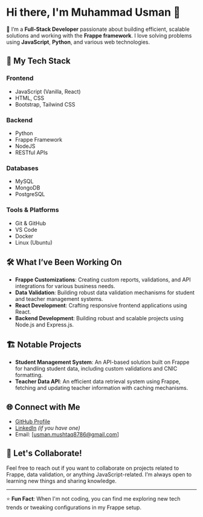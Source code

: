 # Hi there, I'm Muhammad Usman 👋

🔭 I’m a **Full-Stack Developer** passionate about building efficient, scalable solutions and working with the **Frappe framework**. I love solving problems using **JavaScript**, **Python**, and various web technologies.

## 🚀 My Tech Stack

### Frontend
- JavaScript (Vanilla, React)
- HTML, CSS
- Bootstrap, Tailwind CSS

### Backend
- Python
- Frappe Framework
- NodeJS
- RESTful APIs

### Databases
- MySQL
- MongoDB
- PostgreSQL

### Tools & Platforms
- Git & GitHub
- VS Code
- Docker
- Linux (Ubuntu)

## 🛠️ What I’ve Been Working On
- **Frappe Customizations**: Creating custom reports, validations, and API integrations for various business needs.
- **Data Validation**: Building robust data validation mechanisms for student and teacher management systems.
- **React Development**: Crafting responsive frontend applications using React.
- **Backend Development**: Building robust and scalable projects using Node.js and Express.js.

## 🏗️ Notable Projects
- **Student Management System**: An API-based solution built on Frappe for handling student data, including custom validations and CNIC formatting.
- **Teacher Data API**: An efficient data retrieval system using Frappe, fetching and updating teacher information with caching mechanisms.

## 🌐 Connect with Me
- [GitHub Profile](https://github.com/usman8786)
- [LinkedIn](https://www.linkedin.com/in/usman8786](https://www.linkedin.com/in/muhammad-usman111)) *(if you have one)*
- Email: [usman.mushtaq8786@gmail.com]

## 💬 Let's Collaborate!
Feel free to reach out if you want to collaborate on projects related to Frappe, data validation, or anything JavaScript-related. I’m always open to learning new things and sharing knowledge.

---

⭐️ **Fun Fact**: When I'm not coding, you can find me exploring new tech trends or tweaking configurations in my Frappe setup.
